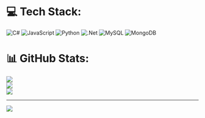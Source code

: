 # 💻 Tech Stack:
![C#](https://img.shields.io/badge/c%23-%23239120.svg?style=for-the-badge&logo=csharp&logoColor=white) ![JavaScript](https://img.shields.io/badge/javascript-%23323330.svg?style=for-the-badge&logo=javascript&logoColor=%23F7DF1E) ![Python](https://img.shields.io/badge/python-3670A0?style=for-the-badge&logo=python&logoColor=ffdd54) ![.Net](https://img.shields.io/badge/.NET-5C2D91?style=for-the-badge&logo=.net&logoColor=white) ![MySQL](https://img.shields.io/badge/mysql-4479A1.svg?style=for-the-badge&logo=mysql&logoColor=white) ![MongoDB](https://img.shields.io/badge/MongoDB-%234ea94b.svg?style=for-the-badge&logo=mongodb&logoColor=white)
# 📊 GitHub Stats:
![](https://github-readme-stats.vercel.app/api?username=skee21&theme=transparent&hide_border=true&include_all_commits=false&count_private=true)<br/>
![](https://nirzak-streak-stats.vercel.app/?user=skee21&theme=transparent&hide_border=true)<br/>
![](https://github-readme-stats.vercel.app/api/top-langs/?username=skee21&theme=transparent&hide_border=true&include_all_commits=false&count_private=true&layout=compact)

---
[![](https://visitcount.itsvg.in/api?id=skee21&icon=0&color=0)](https://visitcount.itsvg.in)
